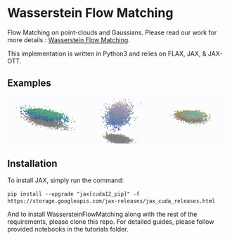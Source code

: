 # Wasserstein Flow Matching

Flow Matching on point-clouds and Gaussians. Please read our work for more details : [Wasserstein Flow Matching](https://arxiv.org/abs/2411.00698).

This implementation is written in Python3 and relies on FLAX, JAX, & JAX-OTT.

## Examples

<p align="center">
  <img src="examples/car_cropped.gif" width="32%" />
  <img src="examples/chair_cropped.gif" width="32%" />
  <img src="examples/plane_cropped.gif" width="32%" />
</p>

## Installation

To install JAX, simply run the command:

    pip install --upgrade "jax[cuda12_pip]" -f https://storage.googleapis.com/jax-releases/jax_cuda_releases.html

And to install WassersteinFlowMatching along with the rest of the requirements, please clone this repo. For detailed guides, please follow provided notebooks in the tutorials folder.